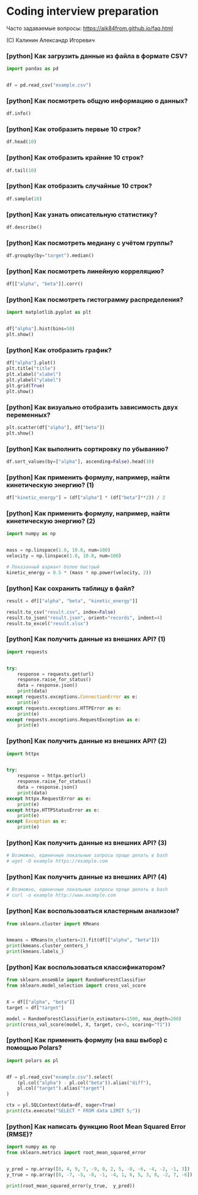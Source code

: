 # Coding interview preparation

Часто задаваемые вопросы: https://aik84from.github.io/faq.html

(C) Калинин Александр Игоревич


### [python] Как загрузить данные из файла в формате CSV?

```python
import pandas as pd


df = pd.read_csv("example.csv")
```


### [python] Как посмотреть общую информацию о данных?

```python
df.info()
```


### [python] Как отобразить первые 10 строк?

```python
df.head(10)
```


### [python] Как отобразить крайние 10 строк?

```python
df.tail(10)
```


### [python] Как отобразить случайные 10 строк?

```python
df.sample(10)
```


### [python] Как узнать описательную статистику?

```python
df.describe()
```


### [python] Как посмотреть медиану с учётом группы?

```python
df.groupby(by="target").median()
```


### [python] Как посмотреть линейную корреляцию?

```python
df[["alpha", "beta"]].corr()
```


### [python] Как посмотреть гистограмму распределения?

```python
import matplotlib.pyplot as plt


df["alpha"].hist(bins=50)
plt.show()
```


### [python] Как отобразить график?

```python
df["alpha"].plot()
plt.title("title")
plt.xlabel("xlabel") 
plt.ylabel("ylabel") 
plt.grid(True) 
plt.show()
```


### [python] Как визуально отобразить зависимость двух переменных?

```python
plt.scatter(df["alpha"], df["beta"])
plt.show()
```


### [python] Как выполнить сортировку по убыванию?

```python
df.sort_values(by=["alpha"], ascending=False).head(10)
```


### [python] Как применить формулу, например, найти кинетическую энергию? (1)

```python
df["kinetic_energy"] = (df["alpha"] * (df["beta"]**2)) / 2
```


### [python] Как применить формулу, например, найти кинетическую энергию? (2)

```python
import numpy as np


mass = np.linspace(1.0, 10.0, num=100)
velocity = np.linspace(1.0, 10.0, num=100)

# Показанный вариант более быстрый
kinetic_energy = 0.5 * (mass * np.power(velocity, 2))
```


### [python] Как сохранить таблицу в файл?

```python
result = df[["alpha", "beta", "kinetic_energy"]]

result.to_csv("result.csv", index=False)
result.to_json("result.json", orient="records", indent=4)
result.to_excel("result.xlsx")
```


### [python] Как получить данные из внешних API? (1)

```python
import requests


try:
    response = requests.get(url)
    response.raise_for_status()
    data = response.json()
    print(data)
except requests.exceptions.ConnectionError as e:
    print(e)
except requests.exceptions.HTTPError as e:
    print(e)
except requests.exceptions.RequestException as e:
    print(e)

```


### [python] Как получить данные из внешних API? (2)

```python
import httpx


try:
    response = httpx.get(url)
    response.raise_for_status()
    data = response.json()
    print(data)
except httpx.RequestError as e:
    print(e)
except httpx.HTTPStatusError as e:
    print(e)
except Exception as e:
    print(e)

```


### [python] Как получить данные из внешних API? (3)

```python
# Возможно, единичные локальные запросы проще делать в bash
# wget -O example https://example.com
```


### [python] Как получить данные из внешних API? (4)

```python
# Возможно, единичные локальные запросы проще делать в bash
# curl -o example http://www.example.com
```


### [python] Как воспользоваться кластерным анализом?

```python
from sklearn.cluster import KMeans


kmeans = KMeans(n_clusters=2).fit(df[["alpha", "beta"]])
print(kmeans.cluster_centers_)
print(kmeans.labels_)
```


### [python] Как воспользоваться классификатором?

```python
from sklearn.ensemble import RandomForestClassifier
from sklearn.model_selection import cross_val_score


X = df[["alpha", "beta"]]
target = df["target"]

model = RandomForestClassifier(n_estimators=1500, max_depth=200)
print(cross_val_score(model, X, target, cv=5, scoring="f1"))
```


### [python] Как применить формулу (на ваш выбор) с помощью Polars?

```python
import polars as pl


df = pl.read_csv("example.csv").select(
    (pl.col("alpha") - pl.col("beta")).alias("diff"),
    pl.col("target").alias("target")
)

ctx = pl.SQLContext(data=df, eager=True)
print(ctx.execute("SELECT * FROM data LIMIT 5;"))
```


### [python] Как написать функцию Root Mean Squared Error (RMSE)?

```python
import numpy as np
from sklearn.metrics import root_mean_squared_error


y_pred = np.array([8, 4, 9, 7, -9, 0, 2, 5, -8, -6, -4, -2, -1, 3])
y_true = np.array([0, -7, -5, -8, -1, -4, 1, 6, 5, 3, 8, -2, 7, -6])

print(root_mean_squared_error(y_true,  y_pred))
```



